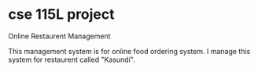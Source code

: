 # cse 115L project
 Online Restaurent Management

This management system is for online food ordering system.
I manage this system for restaurent called "Kasundi".
 

